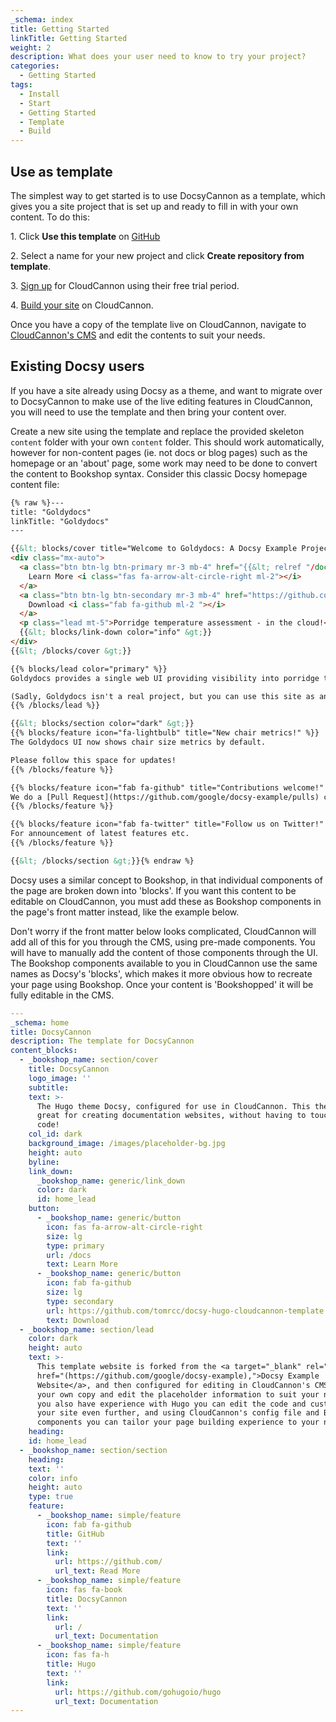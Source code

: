 ```yaml
---
_schema: index
title: Getting Started
linkTitle: Getting Started
weight: 2
description: What does your user need to know to try your project?
categories:
  - Getting Started
tags:
  - Install
  - Start
  - Getting Started
  - Template
  - Build
---
```

## Use as template

The simplest way to get started is to use DocsyCannon as a template, which gives you a site project that is set up and ready to fill in with your own content. To do this:

1\. Click **Use this template** on <a target="_blank" rel="noopener" href="https://github.com/tomrcc/docsycannon-template">GitHub</a>

2\. Select a name for your new project and click **Create repository from template**.

3\. [Sign up](https://app.cloudcannon.com/register?trial=cc_standard)&nbsp;for CloudCannon using their free trial period.

4\. <a target="_blank" rel="noopener" href="https://cloudcannon.com/community/learn/hugo-cms---get-started-with-cloudcannon">Build your site</a>&nbsp;on CloudCannon.

Once you have a copy of the template live on CloudCannon, navigate to <a target="_blank" rel="noopener" href="https://app.cloudcannon.com/editor">CloudCannon's CMS</a>&nbsp;and edit the contents to suit your needs.

## Existing Docsy users

If you have a site already using Docsy as a theme, and want to migrate over to DocsyCannon to make use of the live editing features in CloudCannon, you will need to use the template and then bring your content over.

Create a new site using the template and replace the provided skeleton `content` folder with your own `content` folder. This should work automatically, however for non-content pages (ie. not docs or blog pages) such as the homepage or an 'about' page, some work may need to be done to convert the content to Bookshop syntax. Consider this classic Docsy homepage content file:

```html
{% raw %}---
title: "Goldydocs"
linkTitle: "Goldydocs"
---

{{&lt; blocks/cover title="Welcome to Goldydocs: A Docsy Example Project!" image_anchor="top" height="full" color="orange" &gt;}}
<div class="mx-auto">
  <a class="btn btn-lg btn-primary mr-3 mb-4" href="{{&lt; relref "/docs" &gt;}}">
    Learn More <i class="fas fa-arrow-alt-circle-right ml-2"></i>
  </a>
  <a class="btn btn-lg btn-secondary mr-3 mb-4" href="https://github.com/google/docsy-example">
    Download <i class="fab fa-github ml-2 "></i>
  </a>
  <p class="lead mt-5">Porridge temperature assessment - in the cloud!</p>
  {{&lt; blocks/link-down color="info" &gt;}}
</div>
{{&lt; /blocks/cover &gt;}}

{{% blocks/lead color="primary" %}}
Goldydocs provides a single web UI providing visibility into porridge temperature, chair size, and bed softness metrics! You can even find out who's been eating **your** porridge.

(Sadly, Goldydocs isn't a real project, but you can use this site as an example to create your own real websites with [Docsy](https://docsy.dev))
{{% /blocks/lead %}}

{{&lt; blocks/section color="dark" &gt;}}
{{% blocks/feature icon="fa-lightbulb" title="New chair metrics!" %}}
The Goldydocs UI now shows chair size metrics by default.

Please follow this space for updates!
{{% /blocks/feature %}}

{{% blocks/feature icon="fab fa-github" title="Contributions welcome!" url="https://github.com/google/docsy-example" %}}
We do a [Pull Request](https://github.com/google/docsy-example/pulls) contributions workflow on **GitHub**. New users are always welcome!
{{% /blocks/feature %}}

{{% blocks/feature icon="fab fa-twitter" title="Follow us on Twitter!" url="https://twitter.com/docsydocs" %}}
For announcement of latest features etc.
{{% /blocks/feature %}}

{{&lt; /blocks/section &gt;}}{% endraw %}
```

Docsy uses a similar concept to Bookshop, in that individual components of the page are broken down into 'blocks'. If you want this content to be editable on CloudCannon, you must add these as Bookshop components in the page's front matter instead, like the example below.

Don't worry if the front matter below looks complicated, CloudCannon will add all of this for you through the CMS, using pre-made components. You will have to manually add the content of those components through the UI. The Bookshop components available to you in CloudCannon use the same names as Docsy's 'blocks', which makes it more obvious how to recreate your page using Bookshop. Once your content is 'Bookshopped' it will be fully editable in the CMS.

```yaml
---
_schema: home
title: DocsyCannon
description: The template for DocsyCannon
content_blocks:
  - _bookshop_name: section/cover
    title: DocsyCannon
    logo_image: ''
    subtitle:
    text: >-
      The Hugo theme Docsy, configured for use in CloudCannon. This theme is
      great for creating documentation websites, without having to touch any
      code!
    col_id: dark
    background_image: /images/placeholder-bg.jpg
    height: auto
    byline:
    link_down:
      _bookshop_name: generic/link_down
      color: dark
      id: home_lead
    button:
      - _bookshop_name: generic/button
        icon: fas fa-arrow-alt-circle-right
        size: lg
        type: primary
        url: /docs
        text: Learn More
      - _bookshop_name: generic/button
        icon: fab fa-github
        size: lg
        type: secondary
        url: https://github.com/tomrcc/docsy-hugo-cloudcannon-template
        text: Download
  - _bookshop_name: section/lead
    color: dark
    height: auto
    text: >-
      This template website is forked from the <a target="_blank" rel="noopener"
      href="(https://github.com/google/docsy-example),">Docsy Example
      Website</a>, and then configured for editing in CloudCannon's CMS. Fork
      your own copy and edit the placeholder information to suit your needs. If
      you also have experience with Hugo you can edit the code and customize
      your site even further, and using CloudCannon's config file and Bookshop
      components you can tailor your page building experience to your needs.
    heading:
    id: home_lead
  - _bookshop_name: section/section
    heading:
    text: ''
    color: info
    height: auto
    type: true
    feature:
      - _bookshop_name: simple/feature
        icon: fab fa-github
        title: GitHub
        text: ''
        link:
          url: https://github.com/
          url_text: Read More
      - _bookshop_name: simple/feature
        icon: fas fa-book
        title: DocsyCannon
        text: ''
        link:
          url: /
          url_text: Documentation
      - _bookshop_name: simple/feature
        icon: fas fa-h
        title: Hugo
        text: ''
        link:
          url: https://github.com/gohugoio/hugo
          url_text: Documentation
---
```